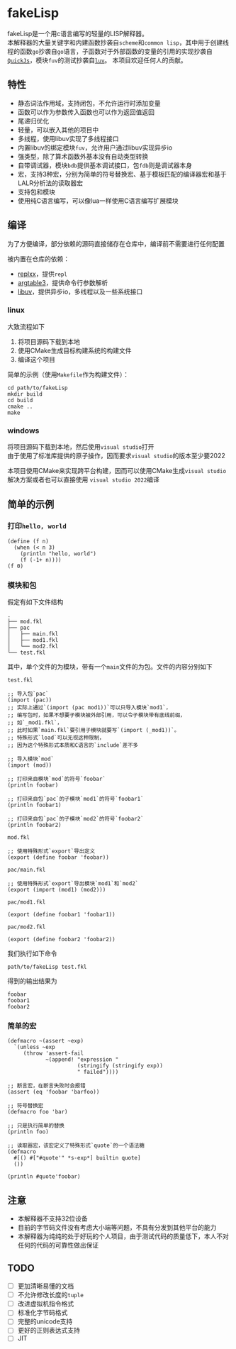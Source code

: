 # fakeLisp
fakeLisp是一个用c语言编写的轻量的LISP解释器。  
本解释器的大量关键字和内建函数抄袭自`scheme`和`common lisp`，其中用于创建线程的函数`go`抄袭自`go`语言，子函数对于外部函数的变量的引用的实现抄袭自[`QuickJs`](https://bellard.org/quickjs)，模块`fuv`的测试抄袭自[`luv`](https://github.com/luvit/luv.git)。
本项目欢迎任何人的贡献。  

## 特性

- 静态词法作用域，支持闭包，不允许运行时添加变量
- 函数可以作为参数传入函数也可以作为返回值返回
- 尾递归优化
- 轻量，可以嵌入其他的项目中
- 多线程，使用libuv实现了多线程接口
- 内置libuv的绑定模块`fuv`，允许用户通过libuv实现异步io
- 强类型，除了算术函数外基本没有自动类型转换
- 自带调试器，模块`bdb`提供基本调试接口，包`fdb`则是调试器本身
- 宏，支持3种宏，分别为简单的符号替换宏、基于模板匹配的编译器宏和基于LALR分析法的读取器宏
- 支持包和模块
- 使用纯C语言编写，可以像lua一样使用C语言编写扩展模块

## 编译

为了方便编译，部分依赖的源码直接储存在仓库中，编译前不需要进行任何配置  

被内置在仓库的依赖：  
- [replxx](https://github.com/AmokHuginnsson/replxx.git)，提供`repl`
- [argtable3](https://github.com/argtable/argtable3.git)，提供命令行参数解析
- [libuv](https://github.com/libuv/libuv.git)，提供异步io，多线程以及一些系统接口

### linux

大致流程如下

1. 将项目源码下载到本地
1. 使用CMake生成目标构建系统的构建文件
1. 编译这个项目

简单的示例（使用`Makefile`作为构建文件）：
```
cd path/to/fakeLisp
mkdir build
cd build
cmake ..
make
```

### windows

将项目源码下载到本地，然后使用`visual studio`打开  
由于使用了标准库提供的原子操作，因而要求`visual studio`的版本至少要2022  

本项目使用CMake来实现跨平台构建，因而可以使用CMake生成`visual studio`解决方案或者也可以直接使用 `visual studio 2022`编译

## 简单的示例

### 打印`hello, world`

```
(define (f n)
  (when (< n 3)
    (println "hello, world")
    (f (-1+ n))))
(f 0)
```

### 模块和包

假定有如下文件结构

```
.
├── mod.fkl
├── pac
│   ├── main.fkl
│   ├── mod1.fkl
│   └── mod2.fkl
└── test.fkl
```

其中，单个文件的为模块，带有一个`main`文件的为包。文件的内容分别如下

`test.fkl`
```
;; 导入包`pac`
(import (pac))
;; 实际上通过`(import (pac mod1))`可以只导入模块`mod1`，
;; 编写包时，如果不想要子模块被外部引用，可以令子模块带有底线前缀，
;; 如`_mod1.fkl`，
;; 此时如果`main.fkl`要引用子模块就要写`(import (_mod1))`。
;; 特殊形式`load`可以无视这种限制，
;; 因为这个特殊形式本质和C语言的`include`差不多

;; 导入模块`mod`
(import (mod))

;; 打印来自模块`mod`的符号`foobar`
(println foobar)

;; 打印来自包`pac`的子模块`mod1`的符号`foobar1`
(println foobar1)

;; 打印来自包`pac`的子模块`mod2`的符号`foobar2`
(println foobar2)
```

`mod.fkl`
```
;; 使用特殊形式`export`导出定义
(export (define foobar 'foobar))
```

`pac/main.fkl`
```
;; 使用特殊形式`export`导出模块`mod1`和`mod2`
(export (import (mod1) (mod2)))
```

`pac/mod1.fkl`
```
(export (define foobar1 'foobar1))
```

`pac/mod2.fkl`
```
(export (define foobar2 'foobar2))
```

我们执行如下命令
```
path/to/fakeLisp test.fkl
```

得到的输出结果为

```
foobar
foobar1
foobar2
```

### 简单的宏
```
(defmacro ~(assert ~exp)
  `(unless ~exp
     (throw 'assert-fail
            ~(append! "expression "
                      (stringify (stringify exp))
                      " failed"))))

;; 断言宏，在断言失败时会报错
(assert (eq 'foobar 'barfoo))

;; 符号替换宏
(defmacro foo 'bar)

;; 只是执行简单的替换
(println foo)

;; 读取器宏，该宏定义了特殊形式`quote`的一个语法糖
(defmacro
  #[() #["#quote'" *s-exp*] builtin quote]
  ())

(println #quote'foobar)
```

## 注意

- 本解释器不支持32位设备  
- 目前的字节码文件没有考虑大小端等问题，不具有分发到其他平台的能力  
- 本解释器为纯纯的处于好玩的个人项目，由于测试代码的质量低下，本人不对任何的代码的可靠性做出保证

## TODO

- [ ] 更加清晰易懂的文档
- [ ] 不允许修改长度的`tuple`
- [ ] 改进虚拟机指令格式
- [ ] 标准化字节码格式
- [ ] 完整的unicode支持
- [ ] 更好的正则表达式支持
- [ ] JIT
